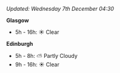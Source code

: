*Updated: Wednesday 7th December 04:30*

**Glasgow**

* 5h - 16h: :sunny: Clear

**Edinburgh**

* 5h - 8h: :partly_sunny: Partly Cloudy
* 9h - 16h: :sunny: Clear
